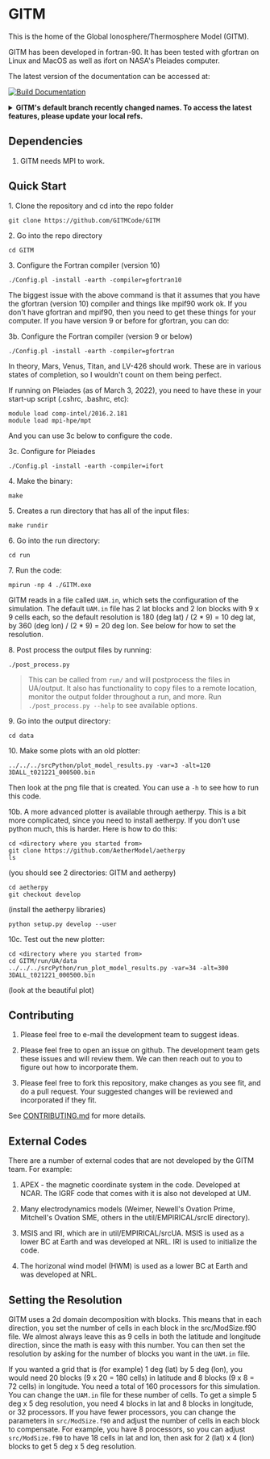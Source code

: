# GITM

This is the home of the Global Ionosphere/Thermosphere Model (GITM).

GITM has been developed in fortran-90. It has been tested with gfortran
on Linux and MacOS as well as ifort on NASA's Pleiades computer.

The latest version of the documentation can be accessed at:

[![Build Documentation](https://github.com/GITMCode/GITM/actions/workflows/build-docs.yml/badge.svg)](https://github.com/GITMCode/GITM/actions/workflows/build-docs.yml)

<details>
<summary><b>GITM's default branch recently changed names. To access the latest features, please update your local refs.</b></summary>

From your local clone of this repository, run the following commands to update the name of the default branch.

```sh
git branch -m master main
git fetch origin
git branch -u origin/main main
git remote set-head origin -a
```

Optionally, run the following command to remove tracking references to the old branch name.

```sh
git remote prune origin
```

</details>

## Dependencies

1. GITM needs MPI to work.

## Quick Start

1\. Clone the repository and cd into the repo folder

```shell
git clone https://github.com/GITMCode/GITM
```

2\. Go into the repo directory

```shell
cd GITM
```

3\. Configure the Fortran compiler (version 10)

```shell
./Config.pl -install -earth -compiler=gfortran10
```

The biggest issue with the above command is that it assumes that you
have the gfortran (version 10) compiler and things like mpif90 work
ok.  If you don't have gfortran and mpif90, then you need to get these
things for your computer.  If you have version 9 or before for gfortran,
you can do:

3b\. Configure the Fortran compiler (version 9 or below)

```shell
./Config.pl -install -earth -compiler=gfortran
```

In theory, Mars, Venus, Titan, and LV-426 should work.  These are in
various states of completion, so I wouldn't count on them being
perfect.

If running on Pleiades (as of March 3, 2022), you need to have these
in your start-up script (.cshrc, .bashrc, etc):

```
module load comp-intel/2016.2.181
module load mpi-hpe/mpt
```

And you can use 3c below to configure the code.

3c\. Configure for Pleiades

```shell
./Config.pl -install -earth -compiler=ifort
```

4\. Make the binary:

```shell
make
```

5\. Creates a run directory that has all of the input files:

```shell
make rundir
```

6\. Go into the run directory:

```shell
cd run
```

7\. Run the code:

```shell
mpirun -np 4 ./GITM.exe
```

GITM reads in a file called `UAM.in`, which sets the configuration of
the simulation. The default `UAM.in` file has 2 lat blocks and 2 lon
blocks with 9 x 9 cells each, so the default resolution is 180 (deg
lat) / (2 \* 9) = 10 deg lat, by 360 (deg lon) / (2 \* 9) = 20 deg
lon. See below for how to set the resolution.

8\. Post process the output files by running:

```shell
./post_process.py
```

> This can be called from `run/` and will postprocess the files in UA/output.
> It also has functionality to copy files to a remote location, monitor the
> output folder throughout a run, and more. Run `./post_process.py --help` to
> see available options.

9\. Go into the output directory:

```shell
cd data
```

10\. Make some plots with an old plotter:

```shell
../../../srcPython/plot_model_results.py -var=3 -alt=120 3DALL_t021221_000500.bin
```

Then look at the png file that is created.  You can use a `-h` to see
how to run this code.

10b\. A more advanced plotter is available through aetherpy. This is a bit more
complicated, since you need to install aetherpy. If you don't use python
much, this is harder. Here is how to do this:

```shell
cd <directory where you started from>
git clone https://github.com/AetherModel/aetherpy
ls
```

(you should see 2 directories: GITM and aetherpy)

```shell
cd aetherpy
git checkout develop
```

(install the aetherpy libraries)

```shell
python setup.py develop --user
```

10c\. Test out the new plotter:

```shell
cd <directory where you started from>
cd GITM/run/UA/data
../../../srcPython/run_plot_model_results.py -var=34 -alt=300 3DALL_t021221_000500.bin
```

(look at the beautiful plot)

## Contributing

1. Please feel free to e-mail the development team to suggest ideas.

2. Please feel free to open an issue on github.  The development team
gets these issues and will review them.  We can then reach out to you
to figure out how to incorporate them.

3. Please feel free to fork this repository, make changes as you see
fit, and do a pull request.  Your suggested changes will be reviewed
and incorporated if they fit.

See [CONTRIBUTING.md](.github/CONTRIBUTING.md) for more details.

## External Codes

There are a number of external codes that are not developed by the GITM
team.  For example:

1. APEX - the magnetic coordinate system in the code.  Developed at
NCAR. The IGRF code that comes with it is also not developed at UM.

2. Many electrodynamics models (Weimer, Newell's Ovation Prime,
Mitchell's Ovation SME, others in the util/EMPIRICAL/srcIE directory).

3. MSIS and IRI, which are in util/EMPIRICAL/srcUA. MSIS is used as a
lower BC at Earth and was developed at NRL. IRI is used to initialize
the code.

4. The horizonal wind model (HWM) is used as a lower BC at Earth and
was developed at NRL.

## Setting the Resolution

GITM uses a 2d domain decomposition with blocks. This means that in
each direction, you set the number of cells in each block in the
src/ModSize.f90 file. We almost always leave this as 9 cells in both
the latitude and longitude direction, since the math is easy with this
number. You can then set the resolution by asking for the number of
blocks you want in the `UAM.in` file.

If you wanted a grid that is (for example) 1 deg (lat) by 5 deg (lon),
you would need 20 blocks (9 x 20 = 180 cells) in latitude and 8 blocks
(9 x 8 = 72 cells) in longitude.  You need a total of 160 processors for this
simulation. You can change the `UAM.in` file for these number of cells.
To get a simple 5 deg x 5 deg resolution, you need 4 blocks in lat
and 8 blocks in longitude, or 32 processors.  If you have fewer
processors, you can change the parameters in `src/ModSize.f90` and adjust the
number of cells in each block to compensate. For example, you have 8
processors, so you can adjust `src/ModSize.f90` to have 18 cells in lat and
lon, then ask for 2 (lat) x 4 (lon) blocks to get 5 deg x 5 deg resolution.
